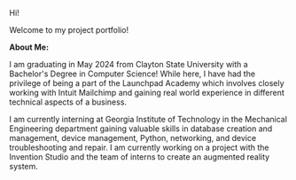 Hi!

Welcome to my project portfolio! 

**About Me:**

I am graduating in May 2024 from Clayton State University with a Bachelor's Degree in Computer Science! While here, I have had the privilege of being a part of the Launchpad Academy which involves closely working with Intuit Mailchimp and gaining real world experience in different technical aspects of a business. 

I am currently interning at Georgia Institute of Technology in the Mechanical Engineering department gaining valuable skills in database creation and management, device management, Python, networking, and device troubleshooting and repair. I am currently working on a project with the Invention Studio and the team of interns to create an augmented reality system.


